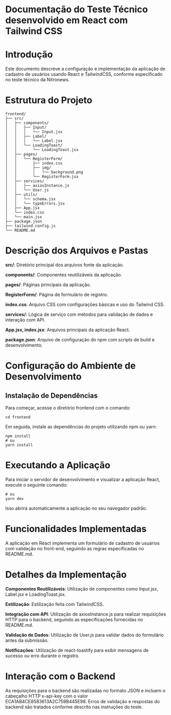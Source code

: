 # Documentação do Teste Técnico desenvolvido em React com Tailwind CSS

# Introdução
Este documento descreve a configuração e implementação da aplicação de cadastro de usuários usando React e TailwindCSS, conforme especificado no teste técnico da Nitronews.

# Estrutura do Projeto

```
frontend/
├── src/
│   ├── components/
│   │   ├── Input/
│   │   │   └── Input.jsx
│   │   ├── Label/
│   │   │   └── Label.jsx
│   │   └── LoadingToast/
│   │       └── LoadingToast.jsx
│   ├── pages/
│   │   └── RegisterForm/
│   │       ├── index.css
│   │       ├── img/
│   │       │   └── background.png
│   │       └── RegisterForm.jsx
│   ├── services/
│   │   ├── axiosInstance.js
│   │   └── User.js
│   ├── utils/
│   │   └── schema.jsx
│   │   └── typeErrors.jsx
│   ├── App.jsx
│   └── index.css
│   └── main.jsx
├── package.json
├── tailwind.config.js
└── README.md
```
# Descrição dos Arquivos e Pastas

**src/**: Diretório principal dos arquivos fonte da aplicação.

**components/**: Componentes reutilizáveis da aplicação.

**pages/**: Páginas principais da aplicação.

**RegisterForm/**: Página de formulário de registro.

**index.css**: Arquivo CSS com configurações básicas e uso do Tailwind CSS.

**services/**: Lógica de serviço com métodos para validação de dados e interação com API.

**App.jsx, index.jsx**: Arquivos principais da aplicação React.

**package.json**: Arquivo de configuração do npm com scripts de build e desenvolvimento.

# Configuração do Ambiente de Desenvolvimento

## Instalação de Dependências

Para começar, acesse o diretório frontend com o comando:

``cd frontend``

Em seguida, instale as dependências do projeto utilizando npm ou yarn:

```
npm install
# ou
yarn install
```

# Executando a Aplicação

Para iniciar o servidor de desenvolvimento e visualizar a aplicação React, execute o seguinte comando:

```npm run dev
# ou
yarn dev
```

Isso abrirá automaticamente a aplicação no seu navegador padrão.

# Funcionalidades Implementadas

A aplicação em React implementa um formulário de cadastro de usuários com validação no front-end, seguindo as regras especificadas no README.md.

# Detalhes da Implementação

**Componentes Reutilizáveis**: Utilização de componentes como Input.jsx, Label.jsx e LoadingToast.jsx.

**Estilização**: Estilização feita com TailwindCSS.

**Integração com API**: Utilização de axiosInstance.js para realizar requisições HTTP para o backend, seguindo as especificações fornecidas no README.md.

**Validação de Dados**: Utilização de User.js para validar dados do formulário antes da submissão.

**Notificações**: Utilização de react-toastify para exibir mensagens de sucesso ou erro durante o registro.

# Interação com o Backend

As requisições para o backend são realizadas no formato JSON e incluem o cabeçalho HTTP x-api-key com o valor ECA1AB4CE8583613A2C759B445E98. Erros de validação e respostas do backend são tratados conforme descrito nas instruções do teste.